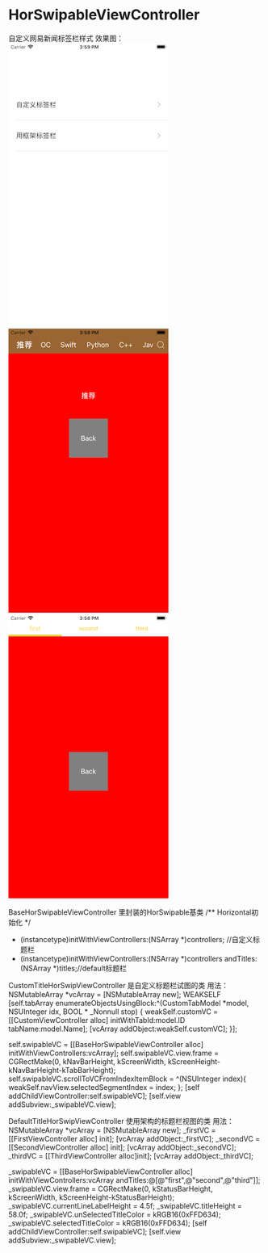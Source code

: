 # HorSwipableViewController
自定义网易新闻标签栏样式
效果图：
![Alt text](https://github.com/Climb0516/HorSwipableViewController/raw/master/Screenshots/1.png)
![Alt text](https://github.com/Climb0516/HorSwipableViewController/raw/master/Screenshots/2.png)
![Alt text](https://github.com/Climb0516/HorSwipableViewController/raw/master/Screenshots/3.png)

BaseHorSwipableViewController 里封装的HorSwipable基类
/** Horizontal初始化 */
- (instancetype)initWithViewControllers:(NSArray *)controllers; //自定义标题栏
- (instancetype)initWithViewControllers:(NSArray *)controllers andTitles:(NSArray *)titles;//default标题栏


CustomTitleHorSwipViewController 是自定义标题栏试图的类
用法：
NSMutableArray *vcArray = [NSMutableArray new];
WEAKSELF
[self.tabArray enumerateObjectsUsingBlock:^(CustomTabModel *model, NSUInteger idx, BOOL * _Nonnull stop) {
weakSelf.customVC = [[CustomViewController alloc] initWithTabId:model.ID tabName:model.Name];
[vcArray addObject:weakSelf.customVC];
}];

self.swipableVC = [[BaseHorSwipableViewController alloc] initWithViewControllers:vcArray];
self.swipableVC.view.frame = CGRectMake(0, kNavBarHeight, kScreenWidth, kScreenHeight-kNavBarHeight-kTabBarHeight);
self.swipableVC.scrollToVCFromIndexItemBlock  = ^(NSUInteger index){
weakSelf.navView.selectedSegmentIndex = index;
};
[self addChildViewController:self.swipableVC];
[self.view addSubview:_swipableVC.view];


DefaultTitleHorSwipViewController 使用架构的标题栏视图的类
用法：
NSMutableArray *vcArray = [NSMutableArray new];
_firstVC  = [[FirstViewController alloc] init];
[vcArray addObject:_firstVC];
_secondVC = [[SecondViewController alloc] init];
[vcArray addObject:_secondVC];
_thirdVC  = [[ThirdViewController alloc]init];
[vcArray addObject:_thirdVC];

_swipableVC = [[BaseHorSwipableViewController alloc] initWithViewControllers:vcArray andTitles:@[@"first",@"second",@"third"]];
_swipableVC.view.frame             = CGRectMake(0, kStatusBarHeight, kScreenWidth, kScreenHeight-kStatusBarHeight);
_swipableVC.currentLineLabelHeight = 4.5f;
_swipableVC.titleHeight            = 58.0f;
_swipableVC.unSelectedTitleColor   = kRGB16(0xFFD634);
_swipableVC.selectedTitleColor     = kRGB16(0xFFD634);
[self addChildViewController:self.swipableVC];
[self.view addSubview:_swipableVC.view];




